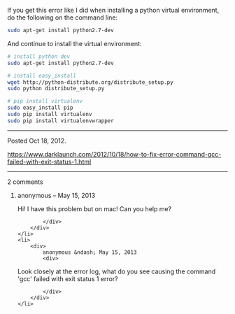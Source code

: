 If you get this error like I did when installing a python virtual environment, do the following on the command line:

```bash
sudo apt-get install python2.7-dev
```

And continue to install the virtual environment:

```bash
# install python dev
sudo apt-get install python2.7-dev

# install easy_install
wget http://python-distribute.org/distribute_setup.py
sudo python distribute_setup.py

# pip install virtualenv
sudo easy_install pip
sudo pip install virtualenv
sudo pip install virtualenvwrapper
```

---

Posted Oct 18, 2012.

https://www.darklaunch.com/2012/10/18/how-to-fix-error-command-gcc-failed-with-exit-status-1.html

---

2 comments

<ol>
    <li>
        <div>
            anonymous &ndash; May 15, 2013
            <div>

Hi! I have this problem but on mac! Can you help me?

            </div>
        </div>
    </li>
    <li>
        <div>
            anonymous &ndash; May 15, 2013
            <div>

Look closely at the error log, what do you see causing the command 'gcc' failed with exit status 1 error?

            </div>
        </div>
    </li>
</ol>
